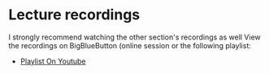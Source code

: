 #  Lecture recordings
I strongly recommend watching the other section's recordings as well
View the recordings on BigBlueButton (online session or the following playlist:


* [Playlist On Youtube](https://www.youtube.com/playlist?list=PLxB4x6Rkylou64SccXR-D1xCfVFPAftG7)
